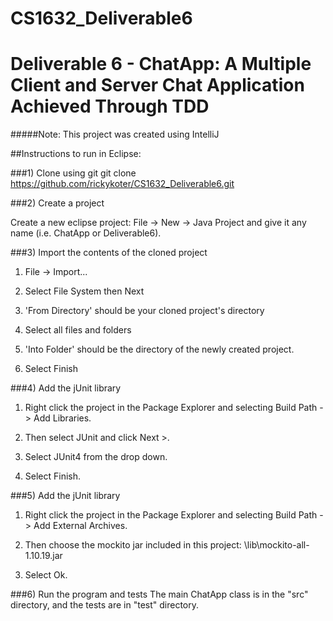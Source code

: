 # CS1632_Deliverable6
# Deliverable 6 - ChatApp: A Multiple Client and Server Chat Application Achieved Through TDD

#####Note: This project was created using IntelliJ

##Instructions to run in Eclipse:

###1) Clone using git
    git clone https://github.com/rickykoter/CS1632_Deliverable6.git

###2) Create a project

Create a new eclipse project: File -> New -> Java Project and give it any name
(i.e. ChatApp or Deliverable6).

###3) Import the contents of the cloned project
 1) File -> Import...
 
 2) Select File System then Next
 
 3) 'From Directory' should be your cloned project's directory
 
 4) Select all files and folders
 
 5) 'Into Folder' should be the directory of the newly created project.
 
 6) Select Finish

###4) Add the jUnit library

 1) Right click the project in the Package Explorer and selecting Build Path -> Add Libraries.
 
 2) Then select JUnit and click Next >.
 
 3) Select JUnit4 from the drop down.
 
 4) Select Finish.
 
###5) Add the jUnit library

1) Right click the project in the Package Explorer and selecting Build Path -> Add External Archives.

2) Then choose the mockito jar included in this project:
  <your path to the project directory>\lib\mockito-all-1.10.19.jar

3) Select Ok.

###6) Run the program and tests
The main ChatApp class is in the "src" directory, and the tests are in "test" directory.
